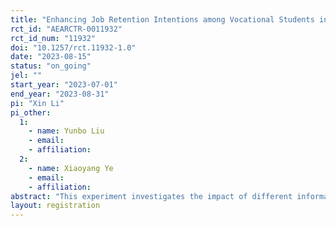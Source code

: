 ```yaml
---
title: "Enhancing Job Retention Intentions among Vocational Students in the Manufacturing Field: An Information Intervention Trial"
rct_id: "AEARCTR-0011932"
rct_id_num: "11932"
doi: "10.1257/rct.11932-1.0"
date: "2023-08-15"
status: "on_going"
jel: ""
start_year: "2023-07-01"
end_year: "2023-08-31"
pi: "Xin Li"
pi_other:
  1:
    - name: Yunbo Liu
    - email: 
    - affiliation: 
  2:
    - name: Xiaoyang Ye
    - email: 
    - affiliation: 
abstract: "This experiment investigates the impact of different information interventions on vocational students' willingness to work in the manufacturing industry. In the experiment, students are randomly divided into three groups providing different information about the importance of manufacturing industry and its pecuniary rewards. Following the provision of this information, we explore students’ intentions regarding working in the manufacturing industry, their anticipated long-term salaries, and their thoughts on the support schools can offer in preparing them for such careers. Through this study, valuable insights will be gained into the effectiveness of the information interventions in shaping students' career preferences and aspirations within the manufacturing sector."
layout: registration
---
```


